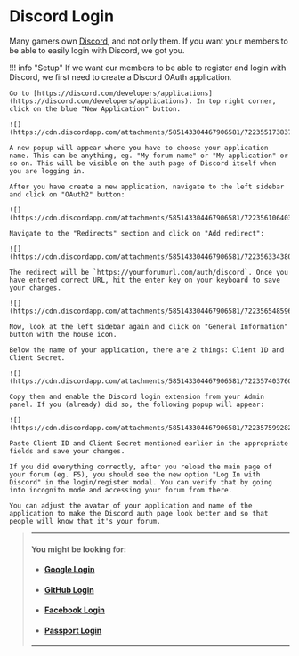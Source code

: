 # Discord Login

Many gamers own [Discord](https://discord.com), and not only them. If you want your members to be able to easily login with Discord, we got you.

!!! info "Setup"
    If we want our members to be able to register and login with Discord, we first need to create a Discord OAuth application.
    
    Go to [https://discord.com/developers/applications](https://discord.com/developers/applications). In top right corner, click on the blue "New Application" button.
    
    ![](https://cdn.discordapp.com/attachments/585143304467906581/722355173837504553/unknown.png)
    
    A new popup will appear where you have to choose your application name. This can be anything, eg. "My forum name" or "My application" or so on. This will be visible on the auth page of Discord itself when you are logging in.
    
    After you have create a new application, navigate to the left sidebar and click on "OAuth2" button:
    
    ![](https://cdn.discordapp.com/attachments/585143304467906581/722356106403250206/unknown.png)

    Navigate to the "Redirects" section and click on "Add redirect":
    
    ![](https://cdn.discordapp.com/attachments/585143304467906581/722356334380580864/unknown.png)
    
    The redirect will be `https://yourforumurl.com/auth/discord`. Once you have entered correct URL, hit the enter key on your keyboard to save your changes.
    
    ![](https://cdn.discordapp.com/attachments/585143304467906581/722356548596269056/unknown.png)
    
    Now, look at the left sidebar again and click on "General Information" button with the house icon.
    
    Below the name of your application, there are 2 things: Client ID and Client Secret.
    
    ![](https://cdn.discordapp.com/attachments/585143304467906581/722357403760459776/unknown.png)
    
    Copy them and enable the Discord login extension from your Admin panel. If you (already) did so, the following popup will appear:
    
    ![](https://cdn.discordapp.com/attachments/585143304467906581/722357599282135040/unknown.png)
    
    Paste Client ID and Client Secret mentioned earlier in the appropriate fields and save your changes.
    
    If you did everything correctly, after you reload the main page of your forum (eg. F5), you should see the new option "Log In with Discord" in the login/register modal. You can verify that by going into incognito mode and accessing your forum from there.

    You can adjust the avatar of your application and name of the application to make the Discord auth page look better and so that people will know that it's your forum.
    
> ---
> #### __You might be looking for:__
> - #### **[Google Login](docs/How-to/Integrations/Google-Login/)**
> - #### **[GitHub Login](/docs/how-to/integrations/github-login/)**
> - #### **[Facebook Login](/docs/how-to/integrations/facebook-login/)**
> - #### **[Passport Login](/docs/how-to/integrations/laravel-passport/)**
>
> ---